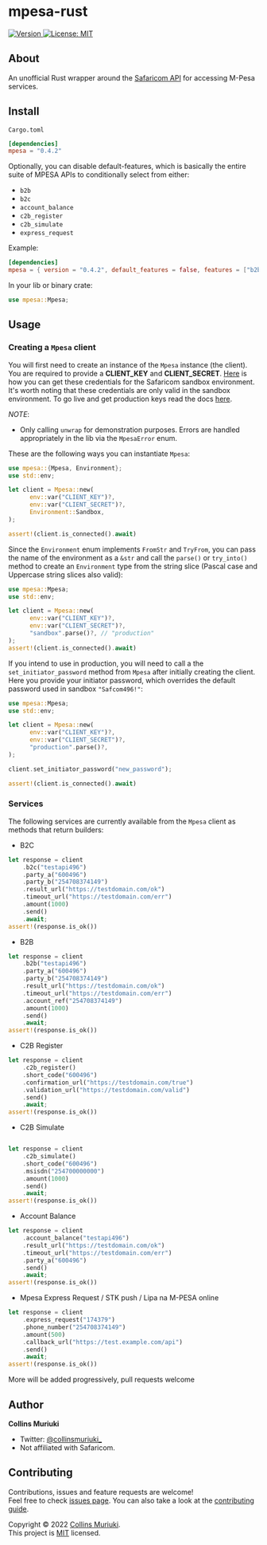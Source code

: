 # mpesa-rust

<p>
   <a href="https://crates.io/crates/mpesa" target="_blank">
     <img alt="Version" src="https://img.shields.io/crates/v/mpesa" />
   </a>
  <a href="LICENSE" target="_blank">
    <img alt="License: MIT" src="https://img.shields.io/badge/License-MIT-yellow.svg" />
  </a>
</p>

## About

An unofficial Rust wrapper around the [Safaricom API](https://developer.safaricom.co.ke/docs?shell#introduction) for accessing M-Pesa services.

## Install

`Cargo.toml`

```toml
[dependencies]
mpesa = "0.4.2"
```

Optionally, you can disable default-features, which is basically the entire suite of MPESA APIs to conditionally select from either:
- `b2b`
- `b2c`
- `account_balance`
- `c2b_register`
- `c2b_simulate`
- `express_request`

Example:

```toml
[dependencies]
mpesa = { version = "0.4.2", default_features = false, features = ["b2b", "express_request"] }
```

In your lib or binary crate:

```rs
use mpesa::Mpesa;
```

## Usage

### Creating a `Mpesa` client

You will first need to create an instance of the `Mpesa` instance (the client). You are required to provide a **CLIENT_KEY** and
**CLIENT_SECRET**. [Here](https://developer.safaricom.co.ke/test_credentials) is how you can get these credentials for the Safaricom sandbox
environment. It's worth noting that these credentials are only valid in the sandbox environment. To go live and get production keys
read the docs [here](https://developer.safaricom.co.ke/docs?javascript#going-live).

_NOTE_:

-   Only calling `unwrap` for demonstration purposes. Errors are handled appropriately in the lib via the `MpesaError` enum.

These are the following ways you can instantiate `Mpesa`:

```rust
use mpesa::{Mpesa, Environment};
use std::env;

let client = Mpesa::new(
      env::var("CLIENT_KEY")?,
      env::var("CLIENT_SECRET")?,
      Environment::Sandbox,
);

assert!(client.is_connected().await)
```

Since the `Environment` enum implements `FromStr` and `TryFrom`, you can pass the name of the environment as a `&str` and call the `parse()` or `try_into()`
method to create an `Environment` type from the string slice (Pascal case and Uppercase string slices also valid):

```rust
use mpesa::Mpesa;
use std::env;

let client = Mpesa::new(
      env::var("CLIENT_KEY")?,
      env::var("CLIENT_SECRET")?,
      "sandbox".parse()?, // "production"
);
assert!(client.is_connected().await)
```

If you intend to use in production, you will need to call a the `set_initiator_password` method from `Mpesa` after initially
creating the client. Here you provide your initiator password, which overrides the default password used in sandbox `"Safcom496!"`:

```rust
use mpesa::Mpesa;
use std::env;

let client = Mpesa::new(
      env::var("CLIENT_KEY")?,
      env::var("CLIENT_SECRET")?,
      "production".parse()?,
);

client.set_initiator_password("new_password");

assert!(client.is_connected().await)
```

### Services

The following services are currently available from the `Mpesa` client as methods that return builders:

-   B2C

```rust
let response = client
    .b2c("testapi496")
    .party_a("600496")
    .party_b("254708374149")
    .result_url("https://testdomain.com/ok")
    .timeout_url("https://testdomain.com/err")
    .amount(1000)
    .send()
    .await;
assert!(response.is_ok())
```

-   B2B

```rust
let response = client
    .b2b("testapi496")
    .party_a("600496")
    .party_b("254708374149")
    .result_url("https://testdomain.com/ok")
    .timeout_url("https://testdomain.com/err")
    .account_ref("254708374149")
    .amount(1000)
    .send()
    .await;
assert!(response.is_ok())
```

-   C2B Register

```rust
let response = client
    .c2b_register()
    .short_code("600496")
    .confirmation_url("https://testdomain.com/true")
    .validation_url("https://testdomain.com/valid")
    .send()
    .await;
assert!(response.is_ok())
```

-   C2B Simulate

```rust

let response = client
    .c2b_simulate()
    .short_code("600496")
    .msisdn("254700000000")
    .amount(1000)
    .send()
    .await;
assert!(response.is_ok())
```

-   Account Balance

```rust
let response = client
    .account_balance("testapi496")
    .result_url("https://testdomain.com/ok")
    .timeout_url("https://testdomain.com/err")
    .party_a("600496")
    .send()
    .await;
assert!(response.is_ok())
```

-   Mpesa Express Request / STK push / Lipa na M-PESA online

```rust
let response = client
    .express_request("174379")
    .phone_number("254708374149")
    .amount(500)
    .callback_url("https://test.example.com/api")
    .send()
    .await;
assert!(response.is_ok())
```

More will be added progressively, pull requests welcome

## Author

**Collins Muriuki**

-   Twitter: [@collinsmuriuki\_](https://twitter.com/collinsmuriuki_)
-   Not affiliated with Safaricom.

## Contributing

Contributions, issues and feature requests are welcome!<br />Feel free to check [issues page](https://github.com/collinsmuriuki/mpesa-rust/issues). You can also take a look at the [contributing guide](CONTRIBUTING.md).

Copyright © 2022 [Collins Muriuki](https://github.com/collinsmuriuki).<br />
This project is [MIT](LICENSE) licensed.

